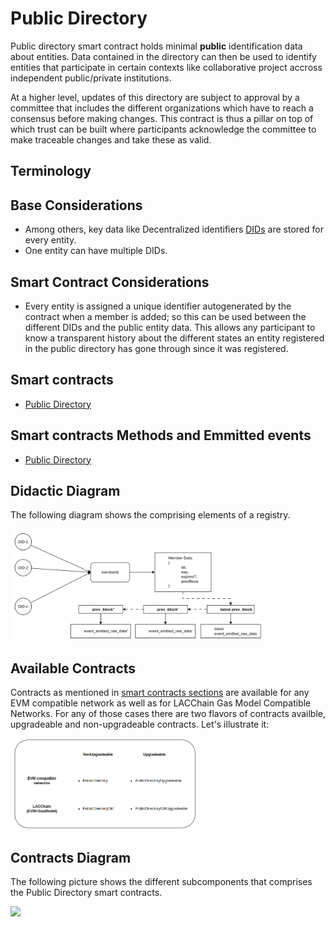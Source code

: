 # Public Directory

Public directory smart contract holds minimal **public** identification data about entities. Data contained in the directory can then be used to identify entities that participate in certain contexts like collaborative project accross independent public/private institutions.

At a higher level, updates of this directory are subject to approval by a committee that includes the different organizations which have to reach a consensus before making changes. This contract is thus a pillar on top of which trust can be built where participants acknowledge the committee to make traceable changes and take these as valid.

## Terminology

## Base Considerations

- Among others, key data like Decentralized identifiers [DIDs](https://w3c.github.io/did-core/) are stored for every entity.
- One entity can have multiple DIDs.

## Smart Contract Considerations

- Every entity is assigned a unique identifier autogenerated by the contract when a member is added; so this can be used between the different DIDs and the public entity data. This allows any participant to know a transparent history about the different states an entity registered in the public directory has gone through since it was registered.

## Smart contracts

- [Public Directory](../../contracts/chainOfTrust/PublicDirectory.sol)

## Smart contracts Methods and Emmitted events

- [Public Directory](../../contracts/chainOfTrust/IPublicDirectory.sol)

## Didactic Diagram

The following diagram shows the comprising elements of a registry.

<img src="../img/publicDirectoryDidacticDiagram.png" width=80%>

## Available Contracts

Contracts as mentioned in [smart contracts sections](./publicDirectory.md#smart-contracts) are available for any EVM compatible network as well as for LACChain Gas Model Compatible Networks. For any of those cases there are two flavors of contracts availble, upgradeable and non-upgradeable contracts. Let's illustrate it:

<img src="../img/pd-available-contracts.png" width=60%>

## Contracts Diagram

The following picture shows the different subcomponents that comprises the Public Directory smart contracts.

<img src="../img/pd-class-diagram.png">
